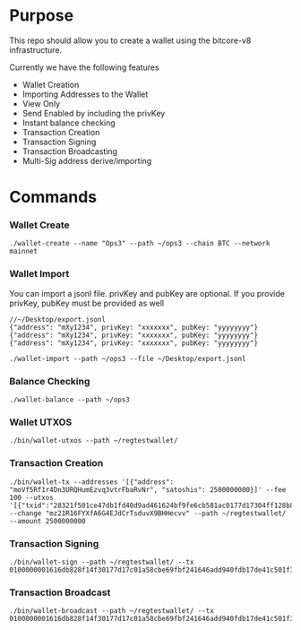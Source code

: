 # Purpose
This repo should allow you to create a wallet using the bitcore-v8 infrastructure.

Currently we have the following features
* Wallet Creation
* Importing Addresses to the Wallet
 * View Only
 * Send Enabled by including the privKey
* Instant balance checking
* Transaction Creation
* Transaction Signing
* Transaction Broadcasting
* Multi-Sig address derive/importing

# Commands

### Wallet Create
```
./wallet-create --name "Ops3" --path ~/ops3 --chain BTC --network mainnet
```

### Wallet Import
You can import a jsonl file. privKey and pubKey are optional.
If you provide privKey, pubKey must be provided as well
```
//~/Desktop/export.jsonl
{"address": "mXy1234", privKey: "xxxxxxx", pubKey: "yyyyyyyy"}
{"address": "mXy1234", privKey: "xxxxxxx", pubKey: "yyyyyyyy"}
{"address": "mXy1234", privKey: "xxxxxxx", pubKey: "yyyyyyyy"}
```
```
./wallet-import --path ~/ops3 --file ~/Desktop/export.jsonl
```

### Balance Checking
```
./wallet-balance --path ~/ops3
```

### Wallet UTXOS
```
./bin/wallet-utxos --path ~/regtestwallet/
```

### Transaction Creation
```
./bin/wallet-tx --addresses '[{"address": "moVf5Rf1r4Dn3URQHumEzvq3vtrFbaRvNr", "satoshis": 2500000000}]' --fee 100 --utxos '[{"txid":"28321f501ce47db1fd40d9ad461624bf9fe6cb581ac0177d17304ff128b86d61","vout":0,"address":"mhwfzHhBdpUKLTzGkUEUpJWa3ipTYZHjF8","script":"21033a3c1aa3fb35e07fe7ff44423c8d378c2d4610ffac8b08c4e6747d7573566937ac","value":5000000000}]' --change "mz21R16FYXfA6G4EJdCrTsduvX9BHHecvv" --path ~/regtestwallet/ --amount 2500000000
```

### Transaction Signing
```
./bin/wallet-sign --path ~/regtestwallet/ --tx 0100000001616db828f14f30177d17c01a58cbe69fbf241646add940fdb17de41c501f32280000000000ffffffff0200f90295000000001976a914578237b9848cc709ced0e098417e0494415add1488ac9cf80295000000001976a914caf0ee682de3daa9b3640da1f6d47cc04ce2c99e88ac00000000
```

### Transaction Broadcast
```
./bin/wallet-broadcast --path ~/regtestwallet/ --tx 0100000001616db828f14f30177d17c01a58cbe69fbf241646add940fdb17de41c501f32280000000048473044022052cf595274c422c37d140989c8cc31c95b39d326b5eac8d4feb8bcceebdebc3f02205635c798c24ae1d44d0871e6938dbfd76293e695131d890838654816f28b942401ffffffff0200f90295000000001976a914578237b9848cc709ced0e098417e0494415add1488ac9cf80295000000001976a914caf0ee682de3daa9b3640da1f6d47cc04ce2c99e88ac00000000
```

